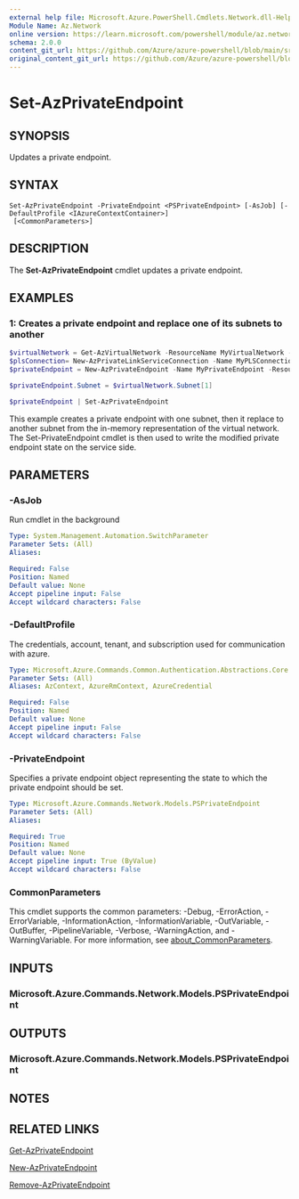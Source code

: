 ```yaml
---
external help file: Microsoft.Azure.PowerShell.Cmdlets.Network.dll-Help.xml
Module Name: Az.Network
online version: https://learn.microsoft.com/powershell/module/az.network/set-azprivateendpoint
schema: 2.0.0
content_git_url: https://github.com/Azure/azure-powershell/blob/main/src/Network/Network/help/Set-AzPrivateEndpoint.md
original_content_git_url: https://github.com/Azure/azure-powershell/blob/main/src/Network/Network/help/Set-AzPrivateEndpoint.md
---
```


# Set-AzPrivateEndpoint

## SYNOPSIS
Updates a private endpoint.

## SYNTAX

```
Set-AzPrivateEndpoint -PrivateEndpoint <PSPrivateEndpoint> [-AsJob] [-DefaultProfile <IAzureContextContainer>]
 [<CommonParameters>]
```

## DESCRIPTION
The **Set-AzPrivateEndpoint** cmdlet updates a private endpoint.

## EXAMPLES

### 1: Creates a private endpoint and replace one of its subnets to another
```powershell
$virtualNetwork = Get-AzVirtualNetwork -ResourceName MyVirtualNetwork -ResourceGroupName TestResourceGroup
$plsConnection= New-AzPrivateLinkServiceConnection -Name MyPLSConnections -PrivateLinkServiceId "/subscriptions/00000000-0000-0000-0000-000000000000/resourceGroups/TestResourceGroup/providers/Microsoft.Network/privateLinkServices/privateLinkService" -RequestMessage "Please Approve my request"
$privateEndpoint = New-AzPrivateEndpoint -Name MyPrivateEndpoint -ResourceGroupName TestResourceGroup -Location centralus -PrivateLinkServiceConnection $plsConnection -Subnet $virtualNetwork.Subnets[0]

$privateEndpoint.Subnet = $virtualNetwork.Subnet[1]

$privateEndpoint | Set-AzPrivateEndpoint
```

This example creates a private endpoint with one subnet, then it replace to another subnet from the in-memory representation of the virtual network. The Set-PrivateEndpoint cmdlet is then used to write the modified private endpoint state on the service side.

## PARAMETERS

### -AsJob
Run cmdlet in the background

```yaml
Type: System.Management.Automation.SwitchParameter
Parameter Sets: (All)
Aliases:

Required: False
Position: Named
Default value: None
Accept pipeline input: False
Accept wildcard characters: False
```

### -DefaultProfile
The credentials, account, tenant, and subscription used for communication with azure.

```yaml
Type: Microsoft.Azure.Commands.Common.Authentication.Abstractions.Core.IAzureContextContainer
Parameter Sets: (All)
Aliases: AzContext, AzureRmContext, AzureCredential

Required: False
Position: Named
Default value: None
Accept pipeline input: False
Accept wildcard characters: False
```

### -PrivateEndpoint
Specifies a private endpoint object representing the state to which the private endpoint should be set.

```yaml
Type: Microsoft.Azure.Commands.Network.Models.PSPrivateEndpoint
Parameter Sets: (All)
Aliases:

Required: True
Position: Named
Default value: None
Accept pipeline input: True (ByValue)
Accept wildcard characters: False
```

### CommonParameters
This cmdlet supports the common parameters: -Debug, -ErrorAction, -ErrorVariable, -InformationAction, -InformationVariable, -OutVariable, -OutBuffer, -PipelineVariable, -Verbose, -WarningAction, and -WarningVariable. For more information, see [about_CommonParameters](http://go.microsoft.com/fwlink/?LinkID=113216).

## INPUTS

### Microsoft.Azure.Commands.Network.Models.PSPrivateEndpoint

## OUTPUTS

### Microsoft.Azure.Commands.Network.Models.PSPrivateEndpoint

## NOTES

## RELATED LINKS

[Get-AzPrivateEndpoint](./Get-AzPrivateEndpoint.md)

[New-AzPrivateEndpoint](./New-AzPrivateEndpoint.md)

[Remove-AzPrivateEndpoint](./Remove-AzPrivateEndpoint.md)


